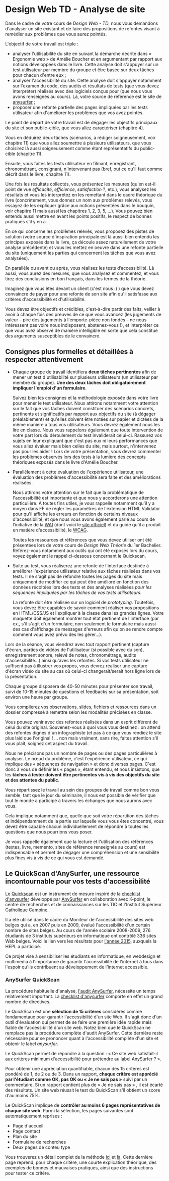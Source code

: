 # Design Web TD - Analyse de site

Dans le cadre de votre cours de *Design Web - TD*, nous vous demandons d'analyser un site existant et de faire des propositions de refontes visant à remédier aux problèmes que vous aurez pointés.

L'objectif de votre travail est triple :

- analyser l'utilisabilité du site en suivant la démarche décrite dans « Ergonomie web » de Amélie Boucher et en argumentant par rapport aux notions développées dans le livre. Cette analyse doit s'appuyer sur un test utilisateur par membre du groupe et être basée sur deux tâches pour chacun d'entre eux ;
- analyser l'accessibilité du site. Cette analyse doit s'appuyer notamment sur l'examen du code, des audits et résultats de tests (que vous devez interpréter) réalisés avec des logiciels conçus pour (que nous vous avons renseignés au cours). Là, votre source de référence est le site de [anysurfer](http://www.anysurfer.be/fr/en-pratique/directives) ;
- proposer une refonte partielle des pages impliquées par les tests utilisateur afin d'améliorer les problèmes que vos avez pointés.

Le point de départ de votre travail est de dégager les objectifs principaux du site et son public-cible, que vous allez caractériser (chapitre 4).

Vous en déduirez deux tâches (scénarios, à rédiger soigneusement, voir chapitre 11) que vous allez soumettre à plusieurs utilisateurs, que vous choisirez là aussi soigneusement comme étant représentatifs du public-cible (chapitre 11).

Ensuite, vous faites les tests utilisateur en filmant, enregistrant, chronométrant, consignant, n'intervenant pas (bref, out ce qu'il faut comme décrit dans le livre, chapitre 11).

Une fois les résultats collectés, vous présentez les mesures (qu'en est-il point de vue *efficacité*, *efficience*, *satisfaction* ?, etc.), vous analysez les résultats et vous les interprétez en les remettant dans le cadre théorique du livre (concrètement, vous donnez un nom aux problèmes relevés, vous essayez de les expliquer grâce aux notions présentées dans le bouquin, voir chapitre 11 mais aussi les chapitres 1, 2, 3, 5, ...). Vous pouvez bien entendu aussi mettre en avant les points positifs, le respect de bonnes pratiques s'il y en a.

En ce qui concerne les problèmes relevés, vous proposez des pistes de solution (votre source d'inspiration principale est là aussi bien entendu les principes exposés dans le livre, ça découle assez naturellement de votre analyse précédente) et vous les mettez en oeuvre dans une refonte partielle du site (uniquement les parties qui concernent les tâches que vous avez analysées).

En parallèle ou avant ou après, vous réalisez les tests d’accessibilité. Là aussi, vous aurez des mesures, que vous analysez et commentez, et vous tirez des conclusions en bon français, dans les termes de la théorie.

Imaginez que vous êtes devant un client (c'est nous :) ) que vous devez convaincre de payer pour une refonte de son site afin qu'il satisfasse aux critères d'accessibilité et d'utilisabilité.

Vous devez être objectifs et crédibles, c'est-à-dire partir des faits, veiller à avoir à chaque fois des preuves de ce que vous avancez (les jugements de valeur – pire des jugements à l'emporte-pièce non fondés – ne nous intéressent pas voire nous indisposent, abstenez-vous !), et interpréter ce que vous avez observé de manière intelligible en sorte que cela constitue des arguments susceptibles de le convaincre.

## Consignes plus formelles et détaillées à respecter attentivement

- Chaque groupe de travail identifiera **deux tâches pertinentes** afin de mener un test d'utilisabilité sur plusieurs utilisateurs (un utilisateur par membre du groupe). **Une des deux tâches doit obligatoirement impliquer l'emploi d'un formulaire**.

    Suivez bien les consignes et la méthodologie exposée dans votre livre pour mener le test utilisateur. Nous attirons notamment votre attention sur le fait que vos tâches doivent constituer des scénarios concrets, pertinents et significatifs par rapport aux objectifs du site (à dégager préalablement) et qu'elles doivent être notées sur papier et dictées de la même manière à tous vos utilisateurs. Vous devrez également nous les lire en classe. Nous vous rappelons également que toute intervention de votre part lors du déroulement du test invaliderait celui-ci. Rassurez vos sujets en leur expliquant que c'est pas eux ni leurs performances que vous allez évaluer mais bien celles du site, mais surtout, n'intervenez pas pour les aider ! Lors de votre présentation, vous devrez commenter les problèmes observés lors des tests à la lumière des concepts théoriques exposés dans le livre d'Amélie Boucher.

- Parallèlement à cette évaluation de l'expérience utilisateur, une évaluation des problèmes d'accessibilité sera faite et des améliorations réalisées.

    Nous attirons votre attention sur le fait que la problématique de l'accessibilité est importante et que nous y accorderons une attention particulière. À toutes fins utiles, je vous rappelle notamment qu'il y a moyen dans FF de régler les paramètres de l'extension HTML Validator pour qu'il affiche les erreurs en fonction de certains niveaux d'accessibilité, et que nous vous avons également parlé au cours de l’initiative de la [WAI](https://fr.wikipedia.org/wiki/Web_Accessibility_Initiative) (dont voici le [site officiel](https://www.w3.org/WAI/)) et du guide qu'il a produit en matière d'accessibilité, le [WCAG](https://www.w3.org/Translations/WCAG20-fr/).

    Toutes les ressources et références que vous devez utiliser ont été présentées lors de votre cours de *Design Web Théorie* du 1er Bachelier. Référez-vous notamment aux outils qui ont été exposés lors du cours, voyez également le rappel ci-dessous concernant le Quickscan.

- Suite au test, vous réaliserez une refonte de l'interface destinée à améliorer l'expérience utilisateur relative aux tâches réalisées dans vos tests. Il ne s'agit pas de refondre toutes les pages du site mais uniquement de modifier ce qui peut être amélioré en fonction des données récoltées lors des tests et des analyses réalisées *pour les séquences impliquées par les tâches de vos tests utilisateurs*.

    La refonte doit être réalisée sur un logiciel de _prototyping_. Toutefois, vous devez être capables de savoir comment réaliser vos propositions en HTML/CSS/JS et l'expliquer à la classe dans les grandes lignes. Votre maquette doit également montrer tout état pertinent de l'interface (par ex., s'il s'agit d'un formulaire, non seulement le formulaire mais aussi des cas d'affichage de messages d'erreurs afin qu'on se rendre compte comment vous avez prévu des les gérer...).

Lors de la séance, vous viendrez avec tout rapport pertinent (capture d'écran, parties de vidéos de l'utilisateur (si possible avec du son), enregistrement sonore, relevé de notes, chronométrage, audits d'accessibilité…) ainsi qu'avec les refontes. Si vos tests utilisateur ne suffisent pas à illustrer vos propos, vous devrez réaliser une capture d'écran vidéo du site au cas où celui-ci changerait/serait hors ligne lors de la présentation.

Chaque groupe disposera de 40-50 minutes pour présenter son travail, suivi de 10-15 minutes de questions et feedbacks sur sa présentation, soit environ une heure par groupe.

Vous compilerez vos observations, slides, fichiers et ressources dans un dossier compressé à remettre selon les modalités précisées en classe.

Vous pouvez venir avec des refontes réalisées dans un esprit différent de celui du site original. Souvenez-vous à quoi vous vous destinez : on attend des refontes dignes d'un infographiste (et pas à ce que vous rendiez le site plus laid que l'original ! ... non mais vraiment, sans rire, faites attention s'il vous plaît, soignez cet aspect du travail.

Nous ne précisons pas un nombre de pages ou des pages particulières à analyser. Le nœud du problème, c'est l'expérience utilisateur, ce qui implique des « séquences de navigation » et donc diverses pages. C'est donc à vous de définir les « pages », étant entendu, et nous insistons, que les **tâches à tester doivent être pertinentes vis à vis des objectifs du site et des attentes du public**.

Vous répartissez le travail au sein des groupes de travail comme bon vous semble, tant que le jour du séminaire, il nous est possible de vérifier que tout le monde a participé à travers les échanges que nous aurons avec vous.

Cela implique notamment que, quelle que soit votre répartition des tâches et indépendamment de la partie sur laquelle vous vous êtes concentré, vous devez être capable chacun individuellement de répondre à toutes les questions que nous pourrions vous poser.

Je vous rappelle également que la lecture et l'utilisation des références (textes, livre, memento, sites de référence renseignés au cours) est indispensable et permet de dégager une compréhension et une sensibilité plus fines vis à vis de ce qui vous est demandé.

## Le QuickScan d'AnySurfer, une ressource incontournable pour vos tests d'accessibilité

Le [Quickscan](http://www.anysurfer.be/fr/quickscan-2011) est un instrument de mesure inspiré de la [checklist d'anysurfer](http://www.anysurfer.be/fr/en-pratique/directives/checklist) développé par [AnySurfer](http://www.anysurfer.be/fr/) en collaboration avec K-point,
le centre de recherches et de connaissances sur les TIC et l'Institut Supérieur Catholique Campine.

Il a été utilisé dans le cadre du Moniteur de l'accessibilité des sites web belges qui a, en 2007
puis en 2009, évalué l'accessibilité d'un certain nombre de sites belges. Au cours de l'année scolaire 2008-2009, 276 étudiants de 3 instituts supérieurs en informatique ont contrôlé 336 sites Web belges. Voici le lien vers les résultats pour [l'année 2015](http://toegankelijkheidsmonitor.be/2015.html), auxquels la HEPL a participé.

Ce projet vise à sensibiliser les étudiants en informatique, en webdesign et multimedia à l'importance de garantir l'accessibilité de l'internet à tous dans l'espoir qu'ils contribuent au développement de l'internet accessible.

### AnySurfer QuickScan

La procédure habituelle d'analyse, [l'audit AnySurfer](http://www.anysurfer.be/fr/obtenir-le-label/trajets/labellisation/audit?utm_source=anysurfer&utm_medium=fork-search&utm_term=audit), nécessite un temps relativement important. La [checklist d'anysurfer](http://www.anysurfer.be/fr/en-pratique/directives/checklist) comporte en effet un grand nombre de directives.

Le QuickScan est une **sélection de 15 critères** considérés comme fondamentaux pour garantir l'accessibilité d'un site Web. Il s'agit donc d'un outil d'évaluation qui permet de se faire une première idée rapide mais fiable de l'accessibilité d'un site web. Notez bien que le QuickScan ne remplace pas la procédure complète d'audit AnySurfer. Cette dernière reste nécessaire pour se prononcer quant à l'accessibilité complète d'un site et obtenir le label *anysurfer*.

Le QuickScan permet de répondre à la question : « Ce site web satisfait-il aux critères minimum d'accessibilité
pour prétendre au label AnySurfer ? ».

Pour obtenir une appréciation quantifiable, chacun des 15 critères est pondéré de 1, de 2 ou de 3. Dans un rapport, **chaque critère est apprécié par l'étudiant comme OK, pas OK ou « Je ne sais pas »** suivi par un commentaire. Si un rapport contient plus de  « Je ne sais pas » , il est écarté des résultats. Un site web réussit le test du QuickScan s'il obtient un score d'au moins 75%.

Le QuickScan implique de **contrôler au moins 6 pages représentatives de chaque site web**.
Parmi la sélection, les pages suivantes sont automatiquement reprises :

- Page d'accueil
- Page contact
- Plan du site
- Formulaire de recherches
- Deux pages de conteu type

Vous trouverez un détail complet de la méthode [ici](http://www.anysurfer.be/fr/laccessibilite/moniteur-de-laccessibilite/methodologie-du-moniteur-de-laccessibilite) et [là](http://www.anysurfer.be/fr/quickscan-2011). Cette dernière page reprend, pour chaque critère, une courte explication théorique, des exemples de bonnes et mauvaises pratiques, ainsi que des instructions pour tester ce critère.
